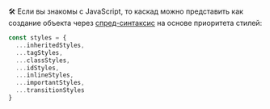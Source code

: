 🛠 Если вы знакомы с JavaScript, то каскад можно представить как создание объекта через [спред-синтаксис](/js/spread/) на основе приоритета стилей:

```js
const styles = {
  ...inheritedStyles,
  ...tagStyles,
  ...classStyles,
  ...idStyles,
  ...inlineStyles,
  ...importantStyles,
  ...transitionStyles
}
```
